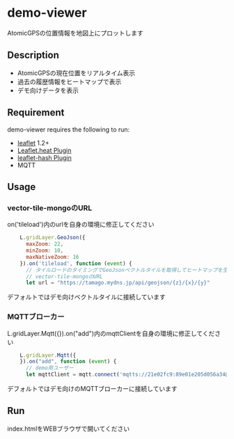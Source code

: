 # demo-viewer
AtomicGPSの位置情報を地図上にプロットします

## Description
 * AtomicGPSの現在位置をリアルタイム表示
 * 過去の履歴情報をヒートマップで表示
 * デモ向けデータを表示

## Requirement
demo-viewer requires the following to run:

  * [leaflet](https://leafletjs.com/) 1.2+
  * [Leaflet.heat Plugin](https://github.com/Leaflet/Leaflet.heat)
  * [leaflet-hash Plugin](https://github.com/mlevans/leaflet-hash)
  * MQTT

## Usage
### vector-tile-mongoのURL
on('tileload')内のurlを自身の環境に修正してください
```javascript
    L.gridLayer.GeoJson({
      maxZoom: 22,
      minZoom: 10,
      maxNativeZoom: 16
    }).on('tileload', function (event) {
      // タイルロードのタイミングでGeoJsonベクトルタイルを取得してヒートマップを生成
      // vector-tile-mongoのURL
      let url = "https://tamago.mydns.jp/api/geojson/{z}/{x}/{y}"
```
デフォルトではデモ向けベクトルタイルに接続しています
### MQTTブローカー
L.gridLayer.Mqtt({}).on("add")内のmqttClientを自身の環境に修正してください
```javascript
    L.gridLayer.Mqtt({
    }).on("add", function (event) {
      // demo用ユーザー
      let mqttClient = mqtt.connect('mqtts://21e02fc9:89e01e205d056a34@broker.shiftr.io')
```
デフォルトではデモ向けのMQTTブローカーに接続しています

## Run
index.htmlをWEBブラウザで開いてください